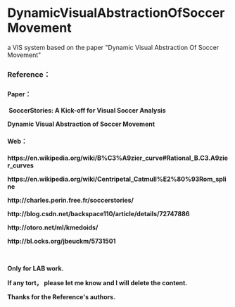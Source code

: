 # DynamicVisualAbstractionOfSoccerMovement
a VIS system based on the paper "Dynamic Visual Abstraction Of Soccer Movement"

<h3>Reference：<h3>
<h4>Paper：<h4>
<p>  SoccerStories: A Kick-off for Visual Soccer Analysis</p>
<p>  Dynamic Visual Abstraction of Soccer Movement</p>
<h4>Web：<h4>
<p>  https://en.wikipedia.org/wiki/B%C3%A9zier_curve#Rational_B.C3.A9zier_curves</p>
<p>  https://en.wikipedia.org/wiki/Centripetal_Catmull%E2%80%93Rom_spline</p>
<p>  http://charles.perin.free.fr/soccerstories/</p>
<p>  http://blog.csdn.net/backspace110/article/details/72747886</p>
<p>  http://otoro.net/ml/kmedoids/</p>
<p>  http://bl.ocks.org/jbeuckm/5731501</p>
  
<p> Only for LAB work.</p>
<p> If any tort， please let me know and I will delete the content.</p>
<p> Thanks for the Reference's authors. </p>
